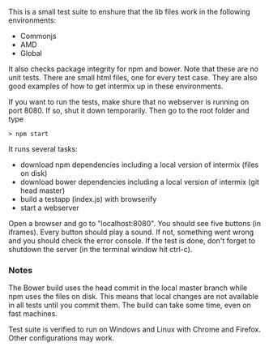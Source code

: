 This is a small test suite to enshure that the lib files work
in the following environments:

- Commonjs
- AMD
- Global

It also checks package integrity for npm and bower. Note that these are no
unit tests. There are small html files, one for every test case. They are also
good examples of how to get intermix up in these environments.

If you want to run the tests, make shure that no webserver is running on
port 8080. If so, shut it down temporarily. Then go to the root folder and type

    > npm start

It runs several tasks:

- download npm dependencies including a local version of intermix (files on disk)
- download bower dependencies including a local version of intermix (git head master)
- build a testapp (index.js) with browserify
- start a webserver

Open a browser and go to "localhost:8080". You should see five buttons
(in iframes). Every button should play a sound. If not, something went wrong and you should
check the error console. If the test is done, don't forget to shutdown the
server (in the terminal window hit ctrl-c).

### Notes

The Bower build uses the head commit in the local master branch while npm
uses the files on disk. This means that local changes are not available in
all tests until you commit them. The build can take some time, even on fast machines.

Test suite is verified to run on Windows and Linux with Chrome and Firefox.
Other configurations may work.
